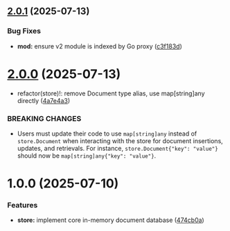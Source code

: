 ## [2.0.1](https://github.com/asaidimu/go-store/compare/v2.0.0...v2.0.1) (2025-07-13)


### Bug Fixes

* **mod:** ensure v2 module is indexed by Go proxy ([c3f183d](https://github.com/asaidimu/go-store/commit/c3f183d1d467ace98da2c3089c17000aba0719da))

# [2.0.0](https://github.com/asaidimu/go-store/compare/v1.0.0...v2.0.0) (2025-07-13)


* refactor(store)!: remove Document type alias, use map[string]any directly ([4a7e4a3](https://github.com/asaidimu/go-store/commit/4a7e4a304067cdeba8c78602e4c60d246bb94ade))


### BREAKING CHANGES

* Users must update their code to use `map[string]any` instead of `store.Document` when interacting with the store for document insertions, updates, and retrievals. For instance, `store.Document{"key": "value"}` should now be `map[string]any{"key": "value"}`.

# 1.0.0 (2025-07-10)


### Features

* **store:** implement core in-memory document database ([474cb0a](https://github.com/asaidimu/go-store/v2/commit/474cb0a5b78b7a57277d5f7856cb101663421d64))
